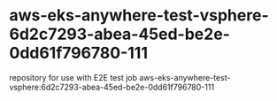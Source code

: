 # aws-eks-anywhere-test-vsphere-6d2c7293-abea-45ed-be2e-0dd61f796780-111
repository for use with E2E test job aws-eks-anywhere-test-vsphere:6d2c7293-abea-45ed-be2e-0dd61f796780-111

